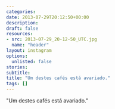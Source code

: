 ```yaml
---
categories:
date: 2013-07-29T20:12:50+00:00
description:
draft: false
resources:
- src: 2013-07-29_20-12-50_UTC.jpg
  name: "header"
layout: instagram
options:
  unlisted: false
stories:
subtitle:
title: "Um destes cafés está avariado."
tags: []
---
```


"Um destes cafés está avariado."
